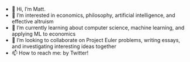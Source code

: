 - 👋 Hi, I’m Matt.
- 👀 I’m interested in economics, philosophy, artificial intelligence, and effective altruism
- 🌱 I’m currently learning about computer science, machine learning, and applying ML to economics
- 💞️ I’m looking to collaborate on Project Euler problems, writing essays, and investigating interesting ideas together
- 📫 How to reach me: by Twitter!

<!---
matthewlhchiu/matthewlhchiu is a ✨ special ✨ repository because its `README.md` (this file) appears on your GitHub profile.
You can click the Preview link to take a look at your changes.
--->
